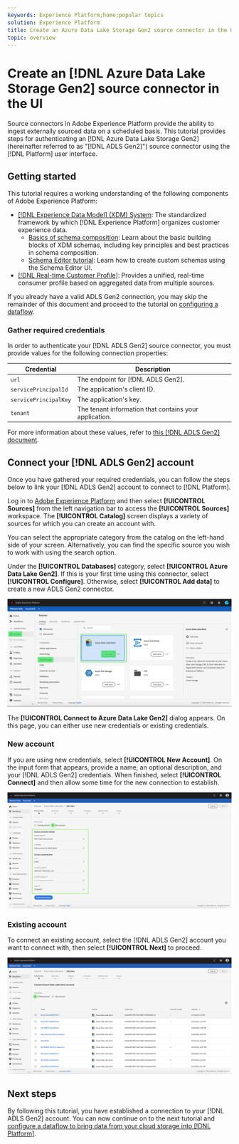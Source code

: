 ```yaml
---
keywords: Experience Platform;home;popular topics
solution: Experience Platform
title: Create an Azure Data Lake Storage Gen2 source connector in the UI
topic: overview
---
```


# Create an [!DNL Azure Data Lake Storage Gen2] source connector in the UI

Source connectors in Adobe Experience Platform provide the ability to ingest externally sourced data on a scheduled basis. This tutorial provides steps for authenticating an [!DNL Azure Data Lake Storage Gen2] (hereinafter referred to as "[!DNL ADLS Gen2]") source connector using the [!DNL Platform] user interface.

## Getting started

This tutorial requires a working understanding of the following components of Adobe Experience Platform:

-   [[!DNL Experience Data Model] (XDM) System](../../../../../xdm/home.md): The standardized framework by which [!DNL Experience Platform] organizes customer experience data.
    -   [Basics of schema composition](../../../../../xdm/schema/composition.md): Learn about the basic building blocks of XDM schemas, including key principles and best practices in schema composition.
    -   [Schema Editor tutorial](../../../../../xdm/tutorials/create-schema-ui.md): Learn how to create custom schemas using the Schema Editor UI.
-   [[!DNL Real-time Customer Profile]](../../../../../profile/home.md): Provides a unified, real-time consumer profile based on aggregated data from multiple sources.

If you already have a valid ADLS Gen2 connection, you may skip the remainder of this document and proceed to the tutorial on [configuring a dataflow](../../dataflow/batch/cloud-storage.md).

### Gather required credentials

In order to authenticate your [!DNL ADLS Gen2] source connector, you must provide values for the following connection properties:

| Credential | Description |
| ---------- | ----------- |
| `url` | The endpoint for [!DNL ADLS Gen2]. |
| `servicePrincipalId` | The application's client ID. |
| `servicePrincipalKey` | The application's key. |
| `tenant` | The tenant information that contains your application. |

For more information about these values, refer to [this [!DNL ADLS Gen2] document](https://docs.microsoft.com/en-us/azure/data-factory/connector-azure-data-lake-storage).

## Connect your [!DNL ADLS Gen2] account

Once you have gathered your required credentials, you can follow the steps below to link your [!DNL ADLS Gen2] account to connect to [!DNL Platform].

Log in to [Adobe Experience Platform](https://platform.adobe.com) and then select **[!UICONTROL Sources]** from the left navigation bar to access the **[!UICONTROL Sources]** workspace. The **[!UICONTROL Catalog]** screen displays a variety of sources for which you can create an account with.

You can select the appropriate category from the catalog on the left-hand side of your screen. Alternatively, you can find the specific source you wish to work with using the search option.

Under the **[!UICONTROL Databases]** category, select **[!UICONTROL Azure Data Lake Gen2]**. If this is your first time using this connector, select **[!UICONTROL Configure]**. Otherwise, select **[!UICONTROL Add data]** to create a new ADLS Gen2 connector.

![](../../../../images/tutorials/create/adls-gen2/catalog.png)

The **[!UICONTROL Connect to Azure Data Lake Gen2]** dialog appears. On this page, you can either use new credentials or existing credentials. 

### New account

If you are using new credentials, select **[!UICONTROL New Account]**. On the input form that appears, provide a name, an optional description, and your [!DNL ADLS Gen2] credentials. When finished, select **[!UICONTROL Connect]** and then allow some time for the new connection to establish.

![](../../../../images/tutorials/create/adls-gen2/connect.png)

### Existing account

To connect an existing account, select the [!DNL ADLS Gen2] account you want to connect with, then select **[!UICONTROL Next]** to proceed.

![](../../../../images/tutorials/create/adls-gen2/existing.png)

## Next steps

By following this tutorial, you have established a connection to your [!DNL ADLS Gen2] account. You can now continue on to the next tutorial and [configure a dataflow to bring data from your cloud storage into [!DNL Platform]](../../dataflow/batch/cloud-storage.md).